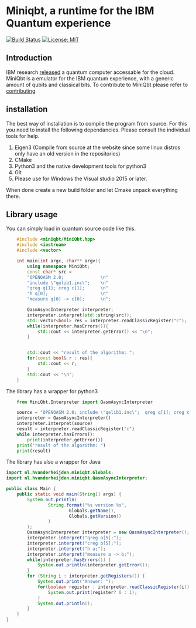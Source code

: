 # Miniqbt, a runtime for the IBM Quantum experience
[![Build Status](https://travis-ci.org/valvy/miniqubit.svg?branch=master)](https://travis-ci.org/valvy/miniqubit) [![License: MIT](https://img.shields.io/badge/License-MIT-yellow.svg)](https://opensource.org/licenses/MIT)

## Introduction
IBM research  [released](https://www.research.ibm.com/ibm-q/) a quantum computer accessable for the cloud.
MiniQbt is a emulator for the IBM quantum experience, with a generic amount of qubits and classical bits.
To contribute to MiniQbt please refer to [contributing](https://github.com/valvy/miniqubit/blob/master/CONTRIBUTING.md)

## installation
The best way of installation is to compile the program from source. For this you need to install the following dependancies. Please consult the individual tools for help.
1. Eigen3 (Compile from source at the website since some linux distros only have an old version in the repositories)
2. CMake
3. Python3 and the native development tools for python3
4. Git
5. Please use for Windows the Visual studio 2015 or later.

When done create a new build folder and let Cmake unpack everything there.


## Library usage
You can simply load in quantum source code like this.

```c++
    #include <miniqbt/MiniQbt.hpp>
    #include <iostream>
    #include <vector>

    int main(int argc, char** argv){
        using namespace MiniQbt;
        const char* src = 
        "OPENQASM 2.0;              \n"
        "include \"qelib1.inc\";    \n"
        "qreg q[1]; creg c[1];      \n"
        "h q[0];                    \n"
        "measure q[0] -> c[0];      \n";

        QasmAsyncInterpreter interpreter;
        interpreter.interpret(std::string(src));
        std::vector<bool> res = interpreter.readClassicRegister("c");
        while(interpreter.hasErrors()){
            std::cout << interpreter.getError() << "\n";
        }


        std::cout << "result of the algorithm: ";
        for(const bool& r : res){
            std::cout << r;
        }
        std::cout << "\n";
    }
```
The library has a wrapper for python3
```python
    from MiniQbt.Interpreter import QasmAsyncInterpreter

    source = "OPENQASM 2.0; include \"qelib1.inc\";  qreg q[1]; creg c[1]; h q[0]; measure q[0] -> c[0];"
    interpreter = QasmAsyncInterpreter()
    interpreter.interpret(source)
    result = interpreter.readClassicRegister("c")
    while interpreter.hasErrors():
        print(interpreter.getError())
    print("result of the algorithm: ")
    print(result)

```

The library has also a wrapper for Java
```java
import nl.hvanderheijden.miniqbt.Globals;
import nl.hvanderheijden.miniqbt.QasmAsyncInterpreter;

public class Main {
    public static void main(String[] args) {
        System.out.println(
                String.format("%s version %s",
                        Globals.getName(),
                        Globals.getVersion()
                )
        );
        QasmAsyncInterpreter interpreter = new QasmAsyncInterpreter();
        interpreter.interpret("qreg a[5];");
        interpreter.interpret("creg b[5];");
        interpreter.interpret("h a;");
        interpreter.interpret("measure a -> b;");
        while(interpreter.hasErrors()) {
            System.out.println(interpreter.getError());
        }
        for (String i : interpreter.getRegisters()) {
            System.out.print("Answer: ");
            for(boolean register : interpreter.readClassicRegister(i)) {
                System.out.print(register? 0 : 1);
            }
            System.out.println();
        }
    }
}

```